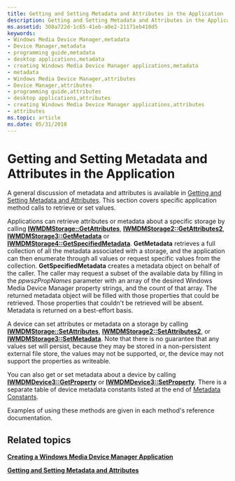 ```yaml
---
title: Getting and Setting Metadata and Attributes in the Application
description: Getting and Setting Metadata and Attributes in the Application
ms.assetid: 308a722d-1c65-41eb-a0e2-21171eb410d5
keywords:
- Windows Media Device Manager,metadata
- Device Manager,metadata
- programming guide,metadata
- desktop applications,metadata
- creating Windows Media Device Manager applications,metadata
- metadata
- Windows Media Device Manager,attributes
- Device Manager,attributes
- programming guide,attributes
- desktop applications,attributes
- creating Windows Media Device Manager applications,attributes
- attributes
ms.topic: article
ms.date: 05/31/2018
---
```


# Getting and Setting Metadata and Attributes in the Application

A general discussion of metadata and attributes is available in [Getting and Setting Metadata and Attributes](getting-and-setting-metadata-and-attributes.md). This section covers specific application method calls to retrieve or set values.

Applications can retrieve attributes or metadata about a specific storage by calling [**IWMDMStorage::GetAttributes**](/windows/desktop/api/mswmdm/nf-mswmdm-iwmdmstorage-getattributes), [**IWMDMStorage2::GetAttributes2**](/windows/desktop/api/mswmdm/nf-mswmdm-iwmdmstorage2-getattributes2), [**IWMDMStorage3::GetMetadata**](/windows/desktop/api/mswmdm/nf-mswmdm-iwmdmstorage3-getmetadata) or [**IWMDMStorage4::GetSpecifiedMetadata**](/windows/desktop/api/mswmdm/nf-mswmdm-iwmdmstorage4-getspecifiedmetadata). **GetMetadata** retrieves a full collection of all the metadata associated with a storage, and the application can then enumerate through all values or request specific values from the collection. **GetSpecifiedMetadata** creates a metadata object on behalf of the caller. The caller may request a subset of the available data by filling in the *ppwszPropNames* parameter with an array of the desired Windows Media Device Manager property strings, and the count of that array. The returned metadata object will be filled with those properties that could be retrieved. Those properties that couldn't be retrieved will be absent. Metadata is returned on a best-effort basis.

A device can set attributes or metadata on a storage by calling [**IWMDMStorage::SetAttributes**](/windows/desktop/api/mswmdm/nf-mswmdm-iwmdmstorage-setattributes), [**IWMDMStorage2::SetAttributes2**](/windows/desktop/api/mswmdm/nf-mswmdm-iwmdmstorage2-setattributes2), or [**IWMDMStorage3::SetMetadata**](/windows/desktop/api/mswmdm/nf-mswmdm-iwmdmstorage3-setmetadata). Note that there is no guarantee that any values set will persist, because they may be stored in a non-persistent external file store, the values may not be supported, or, the device may not support the properties as writeable.

You can also get or set metadata about a device by calling [**IWMDMDevice3::GetProperty**](/windows/desktop/api/mswmdm/nf-mswmdm-iwmdmdevice3-getproperty) or [**IWMDMDevice3::SetProperty**](/windows/desktop/api/mswmdm/nf-mswmdm-iwmdmdevice3-setproperty). There is a separate table of device metadata constants listed at the end of [Metadata Constants](metadata-constants.md).

Examples of using these methods are given in each method's reference documentation.

## Related topics

<dl> <dt>

[**Creating a Windows Media Device Manager Application**](creating-a-windows-media-device-manager-application.md)
</dt> <dt>

[**Getting and Setting Metadata and Attributes**](getting-and-setting-metadata-and-attributes.md)
</dt> </dl>

 

 




